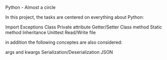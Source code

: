 Python - Almost a circle

In this project, the tasks are centered on everything about Python:

Import
Exceptions
Class
Private attribute
Getter/Setter
Class method
Static method
Inheritance
Unittest
Read/Write file

in addition the following conceptes are also considered:

args and kwargs
Serialization/Deserialization
JSON
